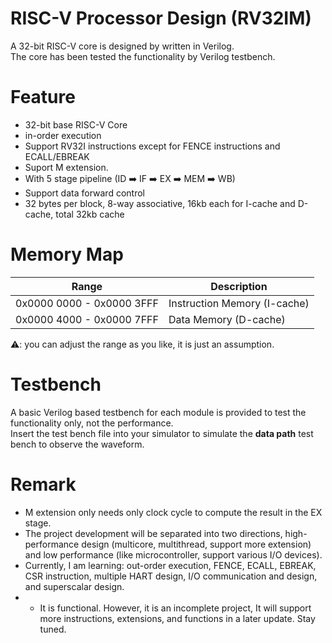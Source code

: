 # RISC-V Processor Design (RV32IM)
A 32-bit RISC-V core is designed by written in Verilog. <br>
The core has been tested the functionality by Verilog testbench.

# Feature
- 32-bit base RISC-V Core
- in-order execution
- Support RV32I instructions except for FENCE instructions and ECALL/EBREAK
- Suport M extension.
- With 5 stage pipeline (ID :arrow_right: IF :arrow_right: EX :arrow_right: MEM :arrow_right: WB)
- Support data forward control
- 32 bytes per block, 8-way associative, 16kb each for I-cache and D-cache, total 32kb cache

# Memory Map
| Range                     | Description                  |
| ------------------------- | ---------------------------- |
| 0x0000 0000 - 0x0000 3FFF | Instruction Memory (I-cache) |
| 0x0000 4000 - 0x0000 7FFF | Data Memory (D-cache)        |

:warning:: you can adjust the range as you like, it is just an assumption.

# Testbench
A basic Verilog based testbench for each module is provided to test the functionality only, not the performance. <br>
Insert the test bench file into your simulator to simulate the **data path** test bench to observe the waveform.

# Remark
- M extension only needs only clock cycle to compute the result in the EX stage.
- The project development will be separated into two directions, high-performance design (multicore, multithread, support more extension) and low performance (like microcontroller, support various I/O devices).
- Currently, I am learning: out-order execution, FENCE, ECALL, EBREAK, CSR instruction, multiple HART design, I/O communication and design, and superscalar design.
- - It is functional. However, it is an incomplete project, It will support more instructions, extensions, and functions in a later update. Stay tuned.
